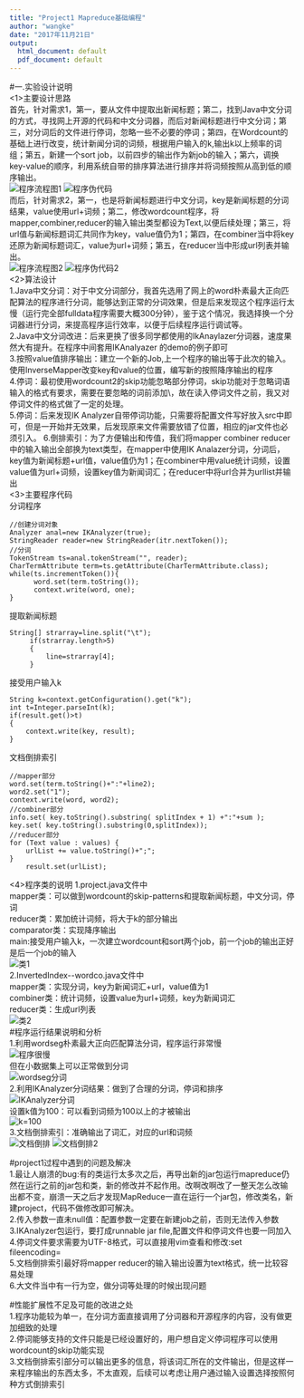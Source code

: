 ```yaml
---
title: "Project1 Mapreduce基础编程"
author: "wangke"
date: "2017年11月21日"
output:
  html_document: default
  pdf_document: default
---
```

#一.实验设计说明</br>
<1>主要设计思路</br>
首先，针对需求1，第一，要从文件中提取出新闻标题；第二，找到Java中文分词的方式，寻找网上开源的代码和中文分词器，而后对新闻标题进行中文分词；第三，对分词后的文件进行停词，忽略一些不必要的停词；第四，在Wordcount的基础上进行改变，统计新闻分词的词频，根据用户输入的k,输出k以上频率的词组；第五，新建一个sort job，以前四步的输出作为新job的输入；第六，调换key-value的顺序，利用系统自带的排序算法进行排序并将词频按照从高到低的顺序输出。</br>
![程序流程图1](https://github.com/WangKe2333/Project1/raw/master/picture/程序流程图1.png)
![程序伪代码](https://github.com/WangKe2333/Project1/raw/master/picture/伪代码1.png)
</br>而后，针对需求2，第一，也是将新闻标题进行中文分词，key是新闻标题的分词结果，value使用url+词频；第二，修改wordcount程序，将mapper,combiner,reducer的输入输出类型都设为Text,以便后续处理；第三，将url值与新闻标题词汇共同作为key，value值仍为1；第四，在combiner当中将key还原为新闻标题词汇，value为url+词频；第五，在reducer当中形成url列表并输出。</br>
![程序流程图2](https://github.com/WangKe2333/Project1/raw/master/picture/程序流程图2.png)
![程序伪代码2](https://github.com/WangKe2333/Project1/raw/master/picture/伪代码2.png)
</br><2>算法设计</br>
1.Java中文分词：对于中文分词部分，我首先选用了网上的word朴素最大正向匹配算法的程序进行分词，能够达到正常的分词效果，但是后来发现这个程序运行太慢（运行完全部fulldata程序需要大概300分钟），鉴于这个情况，我选择换一个分词器进行分词，来提高程序运行效率，以便于后续程序运行调试等。</br>
2.Java中文分词改进：后来更换了很多同学都使用的IkAnaylazer分词器，速度果然大有提升。在程序中间套用IKAnalyazer 的demo的例子即可</br>
3.按照value值排序输出：建立一个新的Job,上一个程序的输出等于此次的输入。使用InverseMapper改变key和value的位置，编写新的按照降序输出的程序</br>
4.停词：最初使用wordcount2的skip功能忽略部分停词，skip功能对于忽略词语输入的格式有要求，需要在要忽略的词前添加\，故在读入停词文件之前，我又对停词文件的格式做了一定的处理。</br>
5.停词：后来发现IK Analyzer自带停词功能，只需要将配置文件写好放入src中即可，但是一开始并无效果，后发现原来文件需要放错了位置，相应的jar文件也必须引入。
6.倒排索引：为了方便输出和传值，我们将mapper combiner reducer中的输入输出全部换为text类型，在mapper中使用IK Analazer分词，分词后，key值为新闻标题+url值，value值仍为1；在combiner中用value统计词频，设置value值为url+词频，设置key值为新闻词汇；在reducer中将url合并为urllist并输出</br>
<3>主要程序代码</br>
分词程序</br>
```{}
//创建分词对象  
Analyzer anal=new IKAnalyzer(true);       
StringReader reader=new StringReader(itr.nextToken());
//分词  
TokenStream ts=anal.tokenStream("", reader);  
CharTermAttribute term=ts.getAttribute(CharTermAttribute.class);  
while(ts.incrementToken()){  
      word.set(term.toString());
      context.write(word, one);
}
```
提取新闻标题</br>
```{}
String[] strarray=line.split("\t"); 
     if(strarray.length>5)
     {
    	 line=strarray[4];
     }
```
接受用户输入k</br>
```{}
String k=context.getConfiguration().get("k");
int t=Integer.parseInt(k);
if(result.get()>t)
{
    context.write(key, result);
}
```

文档倒排索引</br>
```{}
//mapper部分
word.set(term.toString()+":"+line2);
word2.set("1");
context.write(word, word2);
//combiner部分
info.set( key.toString().substring( splitIndex + 1) +":"+sum );
key.set( key.toString().substring(0,splitIndex));
//reducer部分
for (Text value : values) {
    urlList += value.toString()+";";
}
    result.set(urlList);
```
<4>程序类的说明
1.project.java文件中</br>
mapper类：可以做到wordcount的skip-patterns和提取新闻标题，中文分词，停词</br>
reducer类：累加统计词频，将大于k的部分输出</br>
comparator类：实现降序输出</br>
main:接受用户输入k，一次建立wordcount和sort两个job，前一个job的输出正好是后一个job的输入</br>
![类1](https://github.com/WangKe2333/Project1/raw/master/picture/类1.png)
</br>2.InvertedIndex--wordco.java文件中</br>
mapper类：实现分词，key为新闻词汇+url，value值为1</br>
combiner类：统计词频，设置value为url+词频，key为新闻词汇</br>
reducer类：生成url列表</br>
![类2](https://github.com/WangKe2333/Project1/raw/master/picture/类2.png)
</br>#程序运行结果说明和分析</br>
1.利用wordseg朴素最大正向匹配算法分词，程序运行非常慢</br>
![程序很慢](https://github.com/WangKe2333/Project1/raw/master/picture/wordseg运行很慢.png)
</br>但在小数据集上可以正常做到分词</br>
![wordseg分词](https://github.com/WangKe2333/Project1/raw/master/picture/wordseg_小数据集.png)
</br>2.利用IKAnalyzer分词结果：做到了合理的分词，停词和排序</br>
![IKAnalyzer分词](https://github.com/WangKe2333/Project1/raw/master/picture/分词结果.png)
</br>设置k值为100：可以看到词频为100以上的才被输出</br>
![k=100](https://github.com/WangKe2333/Project1/raw/master/picture/k%3D100.png)
</br>3.文档倒排索引：准确输出了词汇，对应的url和词频</br>
![文档倒排](https://github.com/WangKe2333/Project1/raw/master/picture/文档倒排.png)
![文档倒排2](https://github.com/WangKe2333/Project1/raw/master/picture/文档倒排2.png)

#project1过程中遇到的问题及解决</br>
1.最让人崩溃的bug:有的类运行太多次之后，再导出新的jar包运行mapreduce仍然在运行之前的jar包和类，新的修改并不起作用。改啊改啊改了一整天怎么改输出都不变，崩溃一天之后才发现MapReduce一直在运行一个jar包，修改类名，新建project，代码不做修改即可解决。</br>
2.传入参数一直未null值：配置参数一定要在新建job之前，否则无法传入参数</br>
3.IKAnalyzer包运行，要打成runnable jar file,配置文件和停词文件也要一同加入</br>
4.停词文件要求需要为UTF-8格式，可以直接用vim查看和修改:set fileencoding=</br>
5.文档倒排索引最好将mapper reducer的输入输出设置为text格式，统一比较容易处理</br>
6.大文件当中有一行为空，做分词等处理的时候出现问题</br>


#性能扩展性不足及可能的改进之处</br>
1.程序功能较为单一，在分词方面直接调用了分词器和开源程序的内容，没有做更加细致的处理</br>
2.停词能够支持的文件只能是已经设置好的，用户想自定义停词程序可以使用wordcount的skip功能实现</br>
3.文档倒排索引部分可以输出更多的信息，将该词汇所在的文件输出，但是这样一来程序输出的东西太多，不太直观，后续可以考虑让用户通过输入设置选择按照何种方式倒排索引</br>

</br>
</br>
</br>










